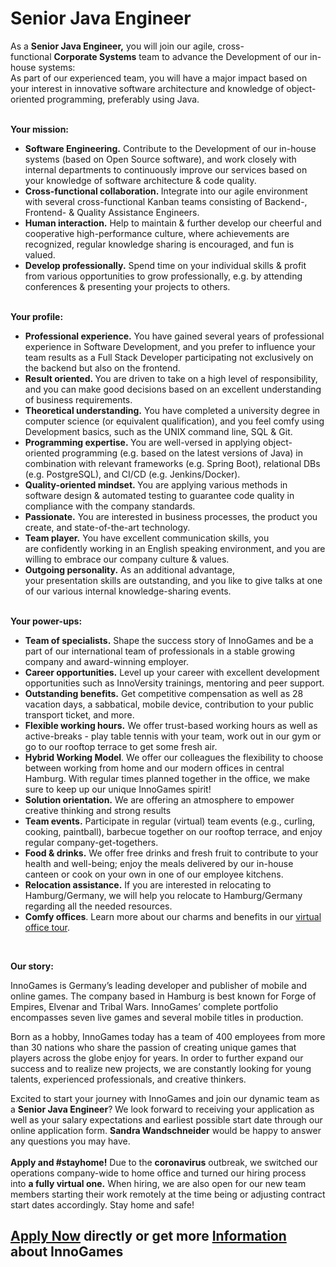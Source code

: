 <h1>Senior Java Engineer</h1>
<p><span>As a&nbsp;<strong>Senior Java Engineer,</strong>&nbsp;you will join our agile, cross-functional&nbsp;<strong>Corporate Systems</strong>&nbsp;team to advance the Development of our in-house systems:<br />As part of our experienced team, you will have a major impact based on your interest in innovative software architecture and knowledge of object-oriented programming, preferably using Java</span><span>.</span></p><p><strong><br />Your mission:</strong>&nbsp;</p><ul><li><strong>Software Engineering.</strong><span>&nbsp;</span>Contribute to the Development of our in-house systems (based on Open Source software), and work closely with internal departments to continuously improve our services based on your knowledge of software architecture &amp; code quality.</li><li><strong>Cross-functional collaboration.<span>&nbsp;</span></strong>Integrate into our agile environment with&nbsp;several&nbsp;cross-functional&nbsp;Kanban teams&nbsp;consisting of Backend-, Frontend- &amp; Quality Assistance Engineers.</li><li><strong>Human interaction.</strong><span>&nbsp;</span>Help to&nbsp;maintain &amp; further develop our&nbsp;cheerful and cooperative high-performance culture, where&nbsp;achievements&nbsp;are recognized, regular knowledge&nbsp;sharing&nbsp;is&nbsp;encouraged,&nbsp;and fun&nbsp;is valued.</li><li><strong>Develop professionally.</strong>&nbsp;Spend time on your individual skills &amp; profit from various opportunities to grow professionally, e.g. by attending conferences &amp; presenting your projects to others.</li></ul><p><strong><br />Your profile:</strong>&nbsp;</p><ul><li><strong>Professional experience.</strong>&nbsp;You have gained several years of professional experience in Software Development, and you prefer to influence your team results as a Full Stack Developer participating not exclusively on the backend but also on the frontend.</li><li><strong>Result oriented.&nbsp;</strong>You are driven to take on a high level of responsibility, and you can make good decisions based on an excellent understanding of business requirements.</li><li><strong>Theoretical understanding.</strong>&nbsp;<span>You have completed a university degree in computer science (or equivalent qualification), and y</span><span>ou feel comfy using Development basics, such as the UNIX command line, SQL &amp; Git.</span></li><li><strong>Programming expertise.<span>&nbsp;</span></strong>You are well-versed in applying object-oriented programming (e.g. based on the latest versions of Java) in combination with relevant frameworks (e.g. Spring Boot), relational DBs (e.g. PostgreSQL), and CI/CD (e.g. Jenkins/Docker).</li><li><strong>Quality-oriented mindset.&nbsp;</strong>You are applying various methods in software design &amp; automated testing to guarantee code quality in compliance with the company standards.</li><li><strong>Passionate.</strong><span>&nbsp;</span>You are interested in business processes, the product you create, and state-of-the-art technology.</li><li><strong>Team player.</strong>&nbsp;You have excellent communication skills, you are&nbsp;<span>confidently working in an English speaking environment</span>, and you are willing to embrace our company culture &amp; values.</li><li><strong>Outgoing personality.</strong>&nbsp;As an additional advantage, your&nbsp;presentation&nbsp;skills are&nbsp;outstanding,&nbsp;and you like to give talks&nbsp;at one of our various internal knowledge-sharing events.</li></ul><p><strong><br />Your power-ups:</strong>&nbsp;</p><ul><li><strong>Team of specialists.</strong><span>&nbsp;</span>Shape the success story of InnoGames and be a part of our international team of professionals in a stable growing company and award-winning employer.</li><li><strong>Career opportunities.</strong><span>&nbsp;</span>Level up your career with excellent development opportunities such as InnoVersity trainings, mentoring and peer support.</li><li><strong>Outstanding benefits.</strong><span>&nbsp;</span>Get competitive compensation as well as 28 vacation days, a sabbatical, mobile device, contribution to your public transport ticket, and more.</li><li><strong>Flexible working hours.</strong><span>&nbsp;</span>We offer trust-based working hours as well as active-breaks - play table tennis with your team, work out in our gym or go to our rooftop terrace to get some fresh air.</li><li><strong>Hybrid Working Model</strong>. We offer our colleagues the flexibility to choose between working from home and our modern offices in central Hamburg. With regular times planned together in the office, we make sure to keep up our unique InnoGames spirit!</li><li><strong>Solution orientation.</strong><span>&nbsp;</span>We are offering an atmosphere to empower creative thinking and strong results</li><li><strong>Team events.</strong><span>&nbsp;</span>Participate in regular (virtual) team events (e.g., curling, cooking, paintball), barbecue together on our rooftop terrace, and enjoy regular company-get-togethers.</li><li><strong>Food &amp; drinks.</strong><span>&nbsp;</span>We offer free drinks and fresh fruit to contribute to your health and well-being; enjoy the meals delivered by our in-house canteen or cook on your own in one of our employee kitchens.</li><li><strong>Relocation assistance.</strong><span>&nbsp;</span>If you are interested in relocating to Hamburg/Germany, we will help you relocate to Hamburg/Germany regarding all the needed resources.</li><li><strong>Comfy offices</strong>. Learn more about our charms and benefits in our&nbsp;<a href="https://www.youtube.com/watch?v=yZR6GlDxRag" rel="nofollow">virtual office tour</a>.</li></ul><br /><p><strong>Our story:</strong></p><p>InnoGames is Germany&rsquo;s leading developer and publisher of mobile and online games. The company based in Hamburg is best known for Forge of Empires, Elvenar and Tribal Wars. InnoGames&rsquo; complete portfolio encompasses seven live games and several mobile titles in production.</p><p>Born as a hobby, InnoGames today has a team of 400 employees from more than 30 nations who share the passion of creating unique games that players across the globe enjoy for years. In order to further expand our success and to realize new projects, we are constantly looking for young talents, experienced professionals, and creative thinkers.</p><p>Excited to start your journey with InnoGames and join our dynamic team as a&nbsp;<strong>Senior Java Engineer</strong>? We look forward to receiving your application as well as your salary expectations and earliest possible start date through our online application form.&nbsp;<b>Sandra Wandschneider</b>&nbsp;would be happy to answer any questions you may have.<br /><br /><strong>Apply and #stayhome!</strong>&nbsp;Due to the&nbsp;<strong>coronavirus</strong>&nbsp;outbreak, we switched our operations company-wide to home office and turned our hiring process into&nbsp;<strong>a fully virtual one.</strong>&nbsp;When hiring, we are also open for our new team members starting their work remotely at the time being or adjusting contract start dates accordingly. Stay home and safe!</p>

<h2><a href="https://jobs.jobvite.com/careers/innogames/job/obrUgfww/apply?__jvst=Job+Board&__jvsd=github_jobs_repo">Apply Now</a> directly or get more <a href="https://www.innogames.com/career/detail/job/senior-java-engineer/?s=github_jobs_repo">Information</a> about InnoGames</h2>
